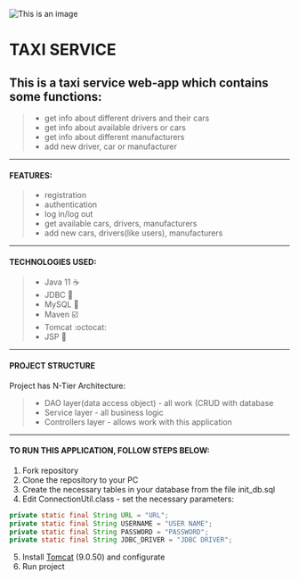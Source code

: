 ![This is an image](https://upload.wikimedia.org/wikipedia/commons/1/10/Fake_Taxi_logo.svg)
# TAXI SERVICE
## This is a taxi service web-app which contains some functions: 
> - get info about different drivers and their cars
> - get info about available drivers or cars
> - get info about different manufacturers
> - add new driver, car or manufacturer
---
#### FEATURES:
> - registration
> - authentication
> - log in/log out 
> - get available cars, drivers, manufacturers
> - add new cars, drivers(like users), manufacturers
---
#### TECHNOLOGIES USED:
> - Java 11 :coffee:
> - JDBC :fax:
> - MySQL :newspaper:
> - Maven :ballot_box_with_check:
> - Tomcat :octocat:
> - JSP :page_facing_up: 
---
#### PROJECT STRUCTURE
Project has N-Tier Architecture:

> - DAO layer(data access object) - all work (CRUD with database
> - Service layer - all business logic
> - Controllers layer - allows work with this application
---
#### TO RUN THIS APPLICATION, FOLLOW STEPS BELOW:
1. Fork repository
2. Clone the repository to your PC
3. Create the necessary tables in your database from the file init_db.sql
4. Edit ConnectionUtil.class - set the necessary parameters:
``` java
private static final String URL = "URL";
private static final String USERNAME = "USER NAME";
private static final String PASSWORD = "PASSWORD";
private static final String JDBC_DRIVER = "JDBC DRIVER";
```
5. Install [Tomcat](https://archive.apache.org/dist/tomcat/tomcat-9/v9.0.50/bin/) (9.0.50) and configurate
6. Run project